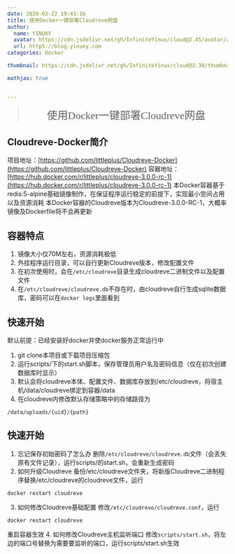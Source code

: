 ```yaml
---
date: 2020-03-22 19:43:16 
title: 使用Docker一键部署Cloudreve网盘
author: 
  name: YINUXY
  avatar: https://cdn.jsdelivr.net/gh/InfiniteYinux/cloud@2.45/avatar/avatar.png
  url: httpS://blog.yinuxy.com
categories: Docker

thumbnail: https://cdn.jsdelivr.net/gh/InfiniteYinux/cloud@2.30/thumbnail/docker.jpg

mathjax: true


---
```


> <center><font  size = "5"  face = "楷体">使用Docker一键部署Cloudreve网盘</font></center>

<!-- more -->
## Cloudreve-Docker简介 ##
项目地址：[https://github.com/littleplus/Cloudreve-Docker](https://github.com/littleplus/Cloudreve-Docker)
容器地址：[https://hub.docker.com/r/littleplus/cloudreve-3.0.0-rc-1](https://hub.docker.com/r/littleplus/cloudreve-3.0.0-rc-1)
本Docker容器基于redis:5-alpine基础镜像制作，在保证程序运行稳定的前提下，实现最小空间占用以及资源消耗
本Docker容器的Cloudreve版本为Cloudreve-3.0.0-RC-1，大概率镜像及Dockerfile将不会再更新

## 容器特点 ##
1. 镜像大小仅70M左右，资源消耗极低
2. 外挂程序运行目录，可以自行更新Cloudreve版本，修改配置文件
3. 在初次使用时，会在`/etc/cloudreve`目录生成cloudreve二进制文件以及配置文件
4. 在`/etc/cloudreve/cloudreve.db`不存在时，由cloudreve自行生成sqlite数据库，密码可以在`docker logs`里面看到

## 快速开始 ##
默认前提：已经安装好docker并使docker服务正常运行中
1. git clone本项目或下载项目压缩包
2. 运行scripts/下的start.sh脚本，保存管理员用户名及密码信息（仅在初次创建数据库时显示）
3. 默认会将cloudreve本体、配置文件、数据库存放到/etc/cloudreve，将宿主机/data/cloudreve绑定到容器/data
4. 在cloudreve内修改默认存储策略中的存储路径为
```
/data/uploads/{uid}/{path}
```

## 快速开始 ##
1. 忘记保存初始密码了怎么办
  删除`/etc/cloudreve/cloudreve.db`文件（会丢失原有文件记录），运行scripts/的start.sh，会重新生成密码
2. 如何升级Cloudreve
  备份/etc/cloudreve文件夹，将新版Cloudreve二进制程序替换/etc/cloudreve的cloudreve文件，运行
```
docker restart cloudreve
```
3. 如何修改Cloudreve基础配置
  修改`/etc/cloudreve/cloudreve.conf`，运行
```
docker restart cloudreve
```
重启容器生效
4. 如何修改Cloudreve主机监听端口
  修改`scripts/start.sh`，将左边的端口号替换为需要要监听的端口，运行scripts/start.sh生效
